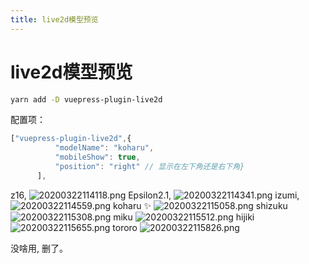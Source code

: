 ```yaml
---
title: live2d模型预览
---
```


# live2d模型预览

```sh
yarn add -D vuepress-plugin-live2d 
```

配置项：
```js
["vuepress-plugin-live2d",{
          "modelName": "koharu",
          "mobileShow": true,
          "position": "right" // 显示在左下角还是右下角}
      ],
```

z16, 
![20200322114118.png](https://raw.githubusercontent.com/fengwei2002/Pictures_02/master/img/20200322114118.png)
Epsilon2.1, 
![20200322114341.png](https://raw.githubusercontent.com/fengwei2002/Pictures_02/master/img/20200322114341.png)
izumi, 
![20200322114559.png](https://raw.githubusercontent.com/fengwei2002/Pictures_02/master/img/20200322114559.png)
koharu  ✨
![20200322115058.png](https://raw.githubusercontent.com/fengwei2002/Pictures_02/master/img/20200322115058.png)
shizuku
![20200322115308.png](https://raw.githubusercontent.com/fengwei2002/Pictures_02/master/img/20200322115308.png)
miku 
![20200322115512.png](https://raw.githubusercontent.com/fengwei2002/Pictures_02/master/img/20200322115512.png)
hijiki
![20200322115655.png](https://raw.githubusercontent.com/fengwei2002/Pictures_02/master/img/20200322115655.png)
tororo
![20200322115826.png](https://raw.githubusercontent.com/fengwei2002/Pictures_02/master/img/20200322115826.png)

没啥用, 删了。